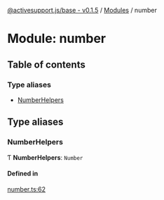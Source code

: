 [@activesupport.js/base - v0.1.5](../README.md) / [Modules](../modules.md) / number

# Module: number

## Table of contents

### Type aliases

- [NumberHelpers](number.md#numberhelpers)

## Type aliases

### NumberHelpers

Ƭ **NumberHelpers**: `Number`

#### Defined in

[number.ts:62](https://github.com/yknx4/activesupport.js/blob/90e472d/packages/base/src/number.ts#L62)
